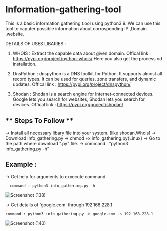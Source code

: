 # Information-gathering-tool
This is a basic information gathering t.ool using python3.9. 
We can use this tool to caputer possible information about corrosponding IP ,Domain ,website. 

DETAILS OF USES LIBARIES : 

  1. WHOIS : Extract the capable data about given domain.
     Offical link : https://pypi.org/project/python-whois/
     Here you also get the process od installation.
  
  2. DnsPython : dnspython is a DNS toolkit for Python. It supports almost all record types. It can be used for queries, zone transfers, and dynamic updates. 
     Offical link : https://pypi.org/project/dnspython/
  
  3. Shodan : Shodan is a search engine for Internet-connected devices. Google lets you search for websites, Shodan lets you search for devices.
     Offical link : https://pypi.org/project/shodan/
  
  
  **
Steps To Follow **
---------------------------------------------------------------------
-> Install all necessary libary file into your system. [like shodan,Whois]
-> Download info_gathering.py
-> chmod +x info_gathering.py{Linux}
-> Go to the path where download ".py" file.
-> command : "python3 info_gathering.py -h"


**Example :**
---------------------------------------------------------------------
-> Get help for arguments to exxecute command.

      command : python3 info_gathering.py -h
      
   ![Screenshot (138)](https://user-images.githubusercontent.com/87462515/175241974-8557fe36-3b28-4095-9a52-58bbd8167d2b.png)
  

-> Get details of 'google.com' through 192.168.228.1

    command : python3 info_gathering.py -d google.com -s 192.168.228.1
   
   ![Screenshot (140)](https://user-images.githubusercontent.com/87462515/175242423-d8976526-0c54-4bb3-ad7c-a8a42292a474.png)
